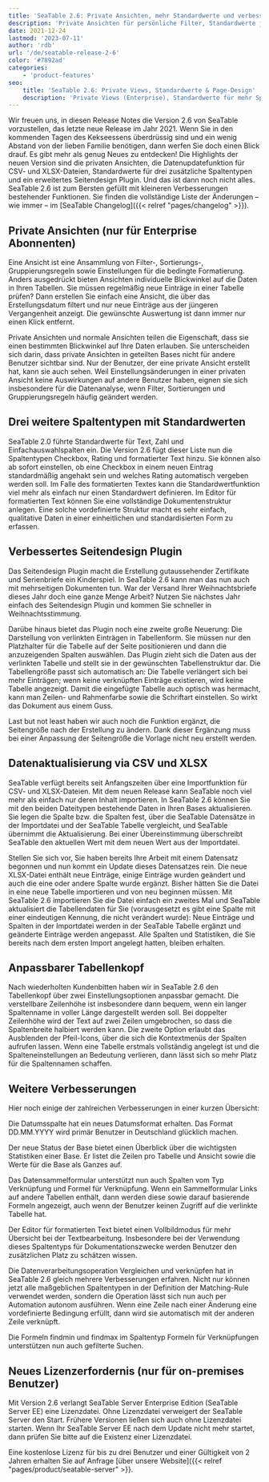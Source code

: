 ```yaml
---
title: 'SeaTable 2.6: Private Ansichten, mehr Standardwerte und verbessertes Seitendesign Plugin'
description: 'Private Ansichten für persönliche Filter, Standardwerte jetzt auch für Checkbox, Rating und Formatierter Text. Page-Design kann mehrseitig und mit Tabellen aus Verknüpfungen. CSV/XLSX-Updates überschreiben gezielt Werte und individueller Tabellenkopf. Neue Formate/Automationen, besserer Editor, Base-Status, Datenabfrage – 2.6 punktet in Details.'
date: 2021-12-24
lastmod: '2023-07-11'
author: 'rdb'
url: '/de/seatable-release-2-6'
color: '#7892ad'
categories:
    - 'product-features'
seo:
    title: 'SeaTable 2.6: Private Views, Standardwerte & Page-Design'
    description: 'Private Views (Enterprise), Standardwerte für mehr Spaltentypen, verbessertes Page-Design-Plugin, Datenupdate und mehr: SeaTable 2.6 erleichtert das Datenhandling.'
---
```


Wir freuen uns, in diesen Release Notes die Version 2.6 von SeaTable vorzustellen, das letzte neue Release im Jahr 2021. Wenn Sie in den kommenden Tagen des Kekseessens überdrüssig sind und ein wenig Abstand von der lieben Familie benötigen, dann werfen Sie doch einen Blick drauf. Es gibt mehr als genug Neues zu entdecken! Die Highlights der neuen Version sind die privaten Ansichten, die Datenupdatefunktion für CSV- und XLSX-Dateien, Standardwerte für drei zusätzliche Spaltentypen und ein erweitertes Seitendesign Plugin. Und das ist dann noch nicht alles. SeaTable 2.6 ist zum Bersten gefüllt mit kleineren Verbesserungen bestehender Funktionen. Sie finden die vollständige Liste der Änderungen – wie immer – im [SeaTable Changelog]({{< relref "pages/changelog" >}}).

## Private Ansichten (nur für Enterprise Abonnenten)

Eine Ansicht ist eine Ansammlung von Filter-, Sortierungs-, Gruppierungsregeln sowie Einstellungen für die bedingte Formatierung. Anders ausgedrückt bieten Ansichten individuelle Blickwinkel auf die Daten in Ihren Tabellen. Sie müssen regelmäßig neue Einträge in einer Tabelle prüfen? Dann erstellen Sie einfach eine Ansicht, die über das Erstellungsdatum filtert und nur neue Einträge aus der jüngeren Vergangenheit anzeigt. Die gewünschte Auswertung ist dann immer nur einen Klick entfernt.

Private Ansichten und normale Ansichten teilen die Eigenschaft, dass sie einen bestimmten Blickwinkel auf Ihre Daten erlauben. Sie unterscheiden sich darin, dass private Ansichten in geteilten Bases nicht für andere Benutzer sichtbar sind. Nur der Benutzer, der eine private Ansicht erstellt hat, kann sie auch sehen. Weil Einstellungsänderungen in einer privaten Ansicht keine Auswirkungen auf andere Benutzer haben, eignen sie sich insbesondere für die Datenanalyse, wenn Filter, Sortierungen und Gruppierungsregeln häufig geändert werden.

## Drei weitere Spaltentypen mit Standardwerten

SeaTable 2.0 führte Standardwerte für Text, Zahl und Einfachauswahlspalten ein. Die Version 2.6 fügt dieser Liste nun die Spaltentypen Checkbox, Rating und formatierter Text hinzu. Sie können also ab sofort einstellen, ob eine Checkbox in einem neuen Eintrag standardmäßig angehakt sein und welches Rating automatisch vergeben werden soll. Im Falle des formatierten Textes kann die Standardwertfunktion viel mehr als einfach nur einen Standardwert definieren. Im Editor für formatierten Text können Sie eine vollständige Dokumentenstruktur anlegen. Eine solche vordefinierte Struktur macht es sehr einfach, qualitative Daten in einer einheitlichen und standardisierten Form zu erfassen.

## Verbessertes Seitendesign Plugin

Das Seitendesign Plugin macht die Erstellung gutaussehender Zertifikate und Serienbriefe ein Kinderspiel. In SeaTable 2.6 kann man das nun auch mit mehrseitigen Dokumenten tun. War der Versand Ihrer Weihnachtsbriefe dieses Jahr doch eine ganze Menge Arbeit? Nutzen Sie nächstes Jahr einfach des Seitendesign Plugin und kommen Sie schneller in Weihnachtsstimmung.

Darübe hinaus bietet das Plugin noch eine zweite große Neuerung: Die Darstellung von verlinkten Einträgen in Tabellenform. Sie müssen nur den Platzhalter für die Tabelle auf der Seite positionieren und dann die anzuzeigenden Spalten auswählen. Das Plugin zieht sich die Daten aus der verlinkten Tabelle und stellt sie in der gewünschten Tabellenstruktur dar. Die Tabellengröße passt sich automatisch an: Die Tabelle verlängert sich bei mehr Einträgen; wenn keine verknüpften Einträge existieren, wird keine Tabelle angezeigt. Damit die eingefügte Tabelle auch optisch was hermacht, kann man Zeilen- und Rahmenfarbe sowie die Schriftart einstellen. So wirkt das Dokument aus einem Guss.

Last but not least haben wir auch noch die Funktion ergänzt, die Seitengröße nach der Erstellung zu ändern. Dank dieser Ergänzung muss bei einer Anpassung der Seitengröße die Vorlage nicht neu erstellt werden.

## Datenaktualisierung via CSV und XLSX

SeaTable verfügt bereits seit Anfangszeiten über eine Importfunktion für CSV- und XLSX-Dateien. Mit dem neuen Release kann SeaTable noch viel mehr als einfach nur deren Inhalt importieren. In SeaTable 2.6 können Sie mit den beiden Dateitypen bestehende Daten in Ihren Bases aktualisieren. Sie legen die Spalte bzw. die Spalten fest, über die SeaTable Datensätze in der Importdatei und der SeaTable Tabelle vergleicht, und SeaTable übernimmt die Aktualisierung. Bei einer Übereinstimmung überschreibt SeaTable den aktuellen Wert mit dem neuen Wert aus der Importdatei.

Stellen Sie sich vor, Sie haben bereits Ihre Arbeit mit einem Datensatz begonnen und nun kommt ein Update dieses Datensatzes rein. Die neue XLSX-Datei enthält neue Einträge, einige Einträge wurden geändert und auch die eine oder andere Spalte wurde ergänzt. Bisher hätten Sie die Datei in eine neue Tabelle importieren und von neu beginnen müssen. Mit SeaTable 2.6 importieren Sie die Datei einfach ein zweites Mal und SeaTable aktualisiert die Tabellendaten für Sie (vorausgesetzt es gibt eine Spalte mit einer eindeutigen Kennung, die nicht verändert wurde): Neue Einträge und Spalten in der Importdatei werden in der SeaTable Tabelle ergänzt und geänderte Einträge werden angepasst. Alle Spalten und Statistiken, die Sie bereits nach dem ersten Import angelegt hatten, bleiben erhalten.

## Anpassbarer Tabellenkopf

Nach wiederholten Kundenbitten haben wir in SeaTable 2.6 den Tabellenkopf über zwei Einstellungsoptionen anpassbar gemacht. Die verstellbare Zeilenhöhe ist insbesondere dann bequem, wenn ein langer Spaltenname in voller Länge dargestellt werden soll. Bei doppelter Zeilenhöhe wird der Text auf zwei Zeilen umgebrochen, so dass die Spaltenbreite halbiert werden kann. Die zweite Option erlaubt das Ausblenden der Pfeil-Icons, über die sich die Kontextmenüs der Spalten aufrufen lassen. Wenn eine Tabelle erstmals vollständig angelegt ist und die Spalteneinstellungen an Bedeutung verlieren, dann lässt sich so mehr Platz für die Spaltennamen schaffen.

## Weitere Verbesserungen

Hier noch einige der zahlreichen Verbesserungen in einer kurzen Übersicht:

Die Datumsspalte hat ein neues Datumsformat erhalten. Das Format DD.MM.YYYY wird primär Benutzer in Deutschland glücklich machen.

Der neue Status der Base bietet einen Überblick über die wichtigsten Statistiken einer Base. Er listet die Zeilen pro Tabelle und Ansicht sowie die Werte für die Base als Ganzes auf.

Das Datensammelformular unterstützt nun auch Spalten vom Typ Verknüpfung und Formel für Verknüpfung. Wenn ein Sammelformular Links auf andere Tabellen enthält, dann werden diese sowie darauf basierende Formeln angezeigt, auch wenn der Benutzer keinen Zugriff auf die verlinkte Tabelle hat.

Der Editor für formatierten Text bietet einen Vollbildmodus für mehr Übersicht bei der Textbearbeitung. Insbesondere bei der Verwendung dieses Spaltentyps für Dokumentationszwecke werden Benutzer den zusätzlichen Platz zu schätzen wissen.

Die Datenverarbeitungsoperation Vergleichen und verknüpfen hat in SeaTable 2.6 gleich mehrere Verbesserungen erfahren. Nicht nur können jetzt alle maßgeblichen Spaltentypen in der Definition der Matching-Rule verwendet werden, sondern die Operation lässt sich nun auch per Automation autonom ausführen. Wenn eine Zeile nach einer Änderung eine vordefinierte Bedingung erfüllt, dann wird sie automatisch mit der anderen Zeile verknüpft.

Die Formeln findmin und findmax im Spaltentyp Formeln für Verknüpfungen unterstützen nun auch gefilterte Suchen.

## Neues Lizenzerfordernis (nur für on-premises Benutzer)

Mit Version 2.6 verlangt SeaTable Server Enterprise Edition (SeaTable Server EE) eine Lizenzdatei. Ohne Lizenzdatei verweigert der SeaTable Server den Start. Frühere Versionen ließen sich auch ohne Lizenzdatei starten. Wenn Ihr SeaTable Server EE nach dem Update nicht mehr startet, dann prüfen Sie bitte auf die Existenz einer Lizenzdatei.

Eine kostenlose Lizenz für bis zu drei Benutzer und einer Gültigkeit von 2 Jahren erhalten Sie auf Anfrage [über unsere Website]({{< relref "pages/product/seatable-server" >}}.
